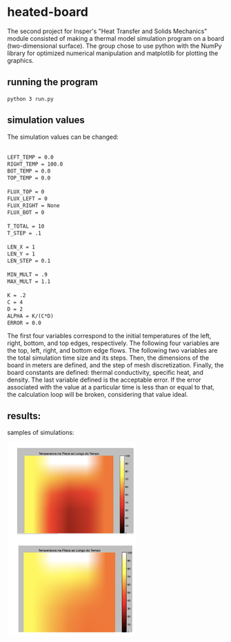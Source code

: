 # heated-board

The second project for Insper's "Heat Transfer and Solids Mechanics" module consisted of making a thermal model simulation program on a board (two-dimensional surface). The group chose to use python with the NumPy library for optimized numerical manipulation and matplotlib for plotting the graphics.

## running the program

```
python 3 run.py
```


## simulation values

The simulation values can be changed:

```

LEFT_TEMP = 0.0
RIGHT_TEMP = 100.0
BOT_TEMP = 0.0
TOP_TEMP = 0.0

FLUX_TOP = 0
FLUX_LEFT = 0
FLUX_RIGHT = None
FLUX_BOT = 0

T_TOTAL = 10
T_STEP = .1

LEN_X = 1
LEN_Y = 1
LEN_STEP = 0.1

MIN_MULT = .9
MAX_MULT = 1.1

K = .2
C = 4
D = 2
ALPHA = K/(C*D)
ERROR = 0.0

```

The first four variables correspond to the initial temperatures of the left, right, bottom, and top edges, respectively. The following four variables are the top, left, right, and bottom edge flows. The following two variables are the total simulation time size and its steps. Then, the dimensions of the board in meters are defined, and the step of mesh discretization. Finally, the board constants are defined: thermal conductivity, specific heat, and density. The last variable defined is the acceptable error. If the error associated with the value at a particular time is less than or equal to that, the calculation loop will be broken, considering that value ideal.

## results:

samples of simulations:

<img src="img/img1.png" width="300" height="450">

